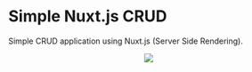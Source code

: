 # Simple Nuxt.js CRUD

Simple CRUD application using Nuxt.js (Server Side Rendering).

<p align="center">
<img src="https://i.udemycdn.com/course/480x270/2213942_2ca0.jpg">
</p>
